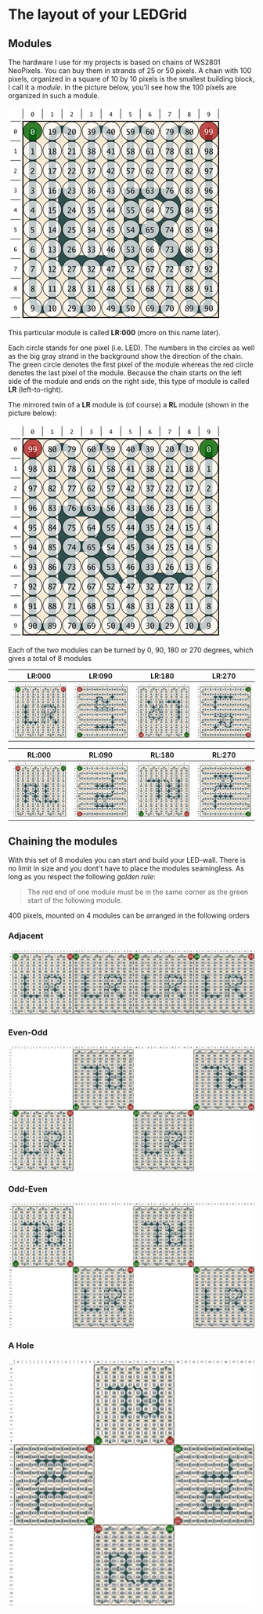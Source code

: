 # The layout of your LEDGrid

## Modules

The hardware I use for my projects is based on chains of WS2801 NeoPixels.
You can buy them in strands of 25 or 50 pixels. A chain with 100 pixels,
organized in a square of 10 by 10 pixels is the smallest building block, I
call it a _module_. In the picture below, you'll see how the 100 pixels are
organized in such a module.

![LR:000](plots/LR-000.png)

This particular module is called **LR:000** (more on this name later).

Each circle stands for one pixel (i.e. LED). The numbers in the circles as
well as the big gray strand in the background show the direction of the chain.
The green circle denotes the first pixel of the module whereas the red circle
denotes the last pixel of the module. Because the chain starts on the left
side of the module and ends on the right side, this type of module is called
**LR** (left-to-right).

The mirrored twin of a **LR** module is (of course) a **RL** module (shown in
the picture below):

![RL:000](plots/RL-000.png)

Each of the two modules can be turned by 0, 90, 180 or 270 degrees, which
gives a total of 8 modules

| LR:000 | LR:090 | LR:180 | LR:270 |
|--------|--------|--------|--------|
|![LR:000](plots/LR-000.png)|![LR:090](plots/LR-090.png)|![LR:180](plots/LR-180.png)|![LR:270](plots/LR-270.png)|

| RL:000 | RL:090 | RL:180 | RL:270 |
|--------|--------|--------|--------|
|![RL:000](plots/RL-000.png)|![RL:090](plots/RL-090.png)|![RL:180](plots/RL-180.png)|![RL:270](plots/RL-270.png)|

## Chaining the modules

With this set of 8 modules you can start and build your LED-wall. There is no
limit in size and you dont't have to place the modules seamingless. As long
as you respect the following _golden rule_:

> The red end of one module must be in the same corner as the green start
> of the following module.

400 pixels, mounted on 4 modules can be arranged in the following orders

### Adjacent

![](plots/sample01.png)

### Even-Odd

![](plots/sample02.png)

### Odd-Even

![](plots/sample03.png)

### A Hole

![](plots/sample04.png)
